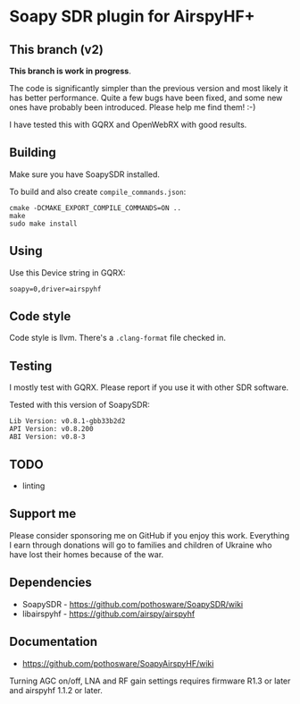 # Soapy SDR plugin for AirspyHF+

## This branch (v2)

**This branch is work in progress**.

The code is significantly simpler than the previous version and most
likely it has better performance. Quite a few bugs have been fixed,
and some new ones have probably been introduced. Please help me find
them! :-)

I have tested this with GQRX and OpenWebRX with good results.

## Building

Make sure you have SoapySDR installed.

To build and also create `compile_commands.json`:

    cmake -DCMAKE_EXPORT_COMPILE_COMMANDS=ON ..
    make
    sudo make install

## Using

Use this Device string in GQRX:

    soapy=0,driver=airspyhf

## Code style

Code style is llvm. There's a `.clang-format` file checked in.

## Testing

I mostly test with GQRX. Please report if you use it with other SDR
software.

Tested with this version of SoapySDR:

    Lib Version: v0.8.1-gbb33b2d2
    API Version: v0.8.200
    ABI Version: v0.8-3

## TODO

* linting

## Support me

Please consider sponsoring me on GitHub if you enjoy this
work. Everything I earn through donations will go to families and
children of Ukraine who have lost their homes because of the war.

## Dependencies

* SoapySDR - https://github.com/pothosware/SoapySDR/wiki
* libairspyhf - https://github.com/airspy/airspyhf

## Documentation

* https://github.com/pothosware/SoapyAirspyHF/wiki

Turning AGC on/off, LNA and RF gain settings requires firmware R1.3 or
later and airspyhf 1.1.2 or later.
